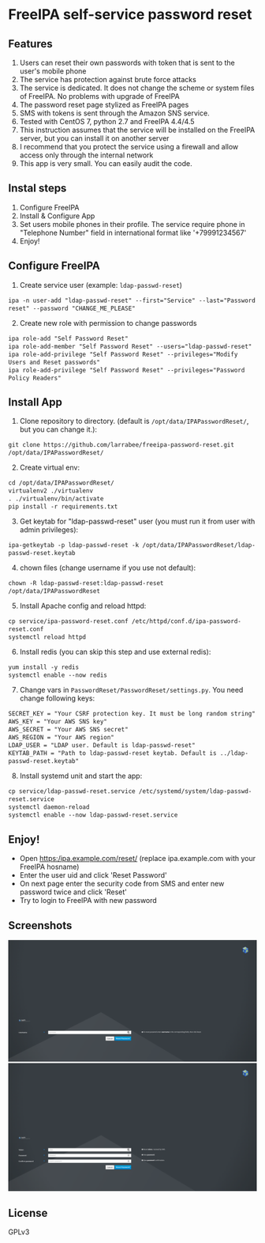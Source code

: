 # FreeIPA self-service password reset

## Features
1. Users can reset their own passwords with token that is sent to the user's mobile phone
2. The service has protection against brute force attacks
3. The service is dedicated. It does not change the scheme or system files of FreeIPA. No problems with upgrade of FreeIPA
4. The password reset page stylized as FreeIPA pages
5. SMS with tokens is sent through the Amazon SNS service. 
6. Tested with CentOS 7, python 2.7 and FreeIPA 4.4/4.5
7. This instruction assumes that the service will be installed on the FreeIPA server, but you can install it on another server
8. I recommend that you protect the service using a firewall and allow access only through the internal network
9. This app is very small. You can easily audit the code.


## Instal steps

1. Configure FreeIPA
2. Install & Configure App
3. Set users mobile phones in their profile. The service require phone in "Telephone Number" field in international format like '+79991234567'
4. Enjoy!

## Configure FreeIPA
1. Create service user (example: `ldap-passwd-reset`)
```
ipa -n user-add "ldap-passwd-reset" --first="Service" --last="Password reset" --password "CHANGE_ME_PLEASE"
```
2. Create new role with permission to change passwords
```
ipa role-add "Self Password Reset"
ipa role-add-member "Self Password Reset" --users="ldap-passwd-reset"
ipa role-add-privilege "Self Password Reset" --privileges="Modify Users and Reset passwords"
ipa role-add-privilege "Self Password Reset" --privileges="Password Policy Readers"
```



## Install App
1. Clone repository to directory. (default is `/opt/data/IPAPasswordReset/`, but you can change it.):
```
git clone https://github.com/larrabee/freeipa-password-reset.git /opt/data/IPAPasswordReset/
```
2. Create virtual env:
```
cd /opt/data/IPAPasswordReset/
virtualenv2 ./virtualenv
. ./virtualenv/bin/activate
pip install -r requirements.txt
```
3. Get keytab for "ldap-passwd-reset" user (you must run it from user with admin privileges):
```
ipa-getkeytab -p ldap-passwd-reset -k /opt/data/IPAPasswordReset/ldap-passwd-reset.keytab
```
4. chown files (change username if you use not default):
```
chown -R ldap-passwd-reset:ldap-passwd-reset /opt/data/IPAPasswordReset
```
5. Install Apache config and reload httpd:
```
cp service/ipa-password-reset.conf /etc/httpd/conf.d/ipa-password-reset.conf
systemctl reload httpd
```
6. Install redis (you can skip this step and use external redis):
```
yum install -y redis
systemctl enable --now redis
```
7. Change vars in `PasswordReset/PasswordReset/settings.py`. You need change following keys:
```
SECRET_KEY = "Your CSRF protection key. It must be long random string"
AWS_KEY = "Your AWS SNS key"
AWS_SECRET = "Your AWS SNS secret"
AWS_REGION = "Your AWS region"
LDAP_USER = "LDAP user. Default is ldap-passwd-reset"
KEYTAB_PATH = "Path to ldap-passwd-reset keytab. Default is ../ldap-passwd-reset.keytab"
```
8. Install systemd unit and start the app:
```
cp service/ldap-passwd-reset.service /etc/systemd/system/ldap-passwd-reset.service
systemctl daemon-reload
systemctl enable --now ldap-passwd-reset.service
```

## Enjoy!
* Open [https:/ipa.example.com/reset/](https://ipa.example.com/reset/) (replace ipa.example.com with your FreeIPA hosname)
* Enter the user uid and click 'Reset Password'
* On next page enter the security code from SMS and enter new password twice and click 'Reset'
* Try to login to FreeIPA with new password

## Screenshots
![Main Page](/service/main.png?raw=true "Main Page")
![Confirmation Page](/service/reset.png?raw=true "Confirmation Page")

## License
GPLv3
